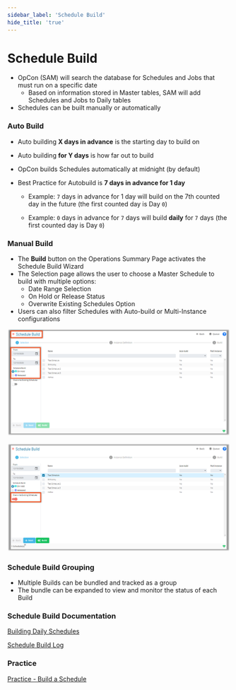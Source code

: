```yaml
---
sidebar_label: 'Schedule Build'
hide_title: 'true'
---
```


# Schedule Build

* OpCon (SAM) will search the database for Schedules and Jobs that must run on a specific date
  * Based on information stored in Master tables, SAM will add Schedules and Jobs to Daily tables
* Schedules can be built manually or automatically

### Auto Build

* Auto building **X days in advance** is the starting day to build on
* Auto building **for Y days** is how far out to build
* OpCon builds Schedules automatically at midnight (by default)
* Best Practice for Autobuild is **7 days in advance for 1 day**
 
  * Example: ```7``` days in advance for 1 day will build on the 7th counted day in the future (the first counted day is Day ```0```)



  * Example: ```0``` days in advance for ```7``` days will build **daily** for ```7``` days (the first counted day is Day ```0```)


### Manual Build

* The **Build** button on the Operations Summary Page activates the Schedule Build Wizard
* The Selection page allows the user to choose a Master Schedule to build with multiple options:
  * Date Range Selection
  * On Hold or Release Status
  * Overwrite Existing Schedules Option
* Users can also filter Schedules with Auto-build or Multi-Instance configurations

![alt text](../static/img/Picture59-280b893393a677c8732c5b29fe7229fe.png)

![alt text](../static/img/Picture60-fa9ce75d3607dc6fda3213cc0b0c6c8f.png)

### Schedule Build Grouping

* Multiple Builds can be bundled and tracked as a group
* The bundle can be expanded to view and monitor the status of each Build

### Schedule Build Documentation

[Building Daily Schedules](https://help.smatechnologies.com/opcon/core/operations/building-schedules)

[Schedule Build Log](https://help.smatechnologies.com/opcon/core/Files/UI/Solution-Manager/Managing-Schedules#schedule-build-log)


### Practice

<a href="practice-build-a-schedule" target="_blank">Practice - Build a Schedule</a>